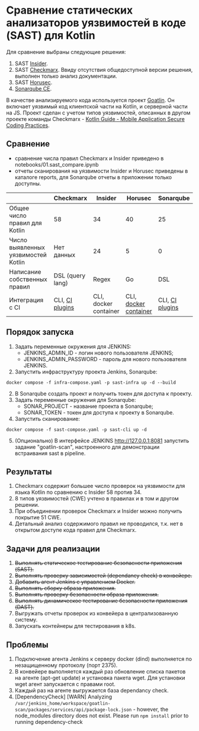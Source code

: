 # Сравнение статических анализаторов уязвимостей в коде (SAST) для Kotlin

Для сравнение выбраны следующие решения:

1. SAST [Insider](https://github.com/insidersec/insider).
2. SAST [Checkmarx](https://checkmarx.com/product/cxsast-source-code-scanning/). Ввиду отсутствия общедоступной версии решения, выполнен только анализ документации.
3. SAST [Horusec](https://github.com/ZupIT/horusec).
4. [Sonarqube CE](https://www.sonarqube.org/).

В качестве анализируемого кода используется проект [Goatlin](https://github.com/Checkmarx/Goatlin). Он включает уязвимый код клиентской части на Kotlin, и серверной части на JS. Проект сделан с учетом типов уязвимостей, описанных в другом проекте команды Checkmarx - [Kotlin Guide - Mobile Application Secure Coding Practices](https://github.com/Checkmarx/Kotlin-SCP).

## Сравнение

* сравнение числа правил Checkmarx и Insider приведено в notebooks/01.sast_compare.ipynb
* отчеты сканирования на уязвимости Insider и Horusec приведены в каталоге reports, для Sonarqube отчеты в приложении только доступны.

|                                     | Checkmarx        | Insider | Horusec                                                                                             | Sonarqube       |
|-------------------------------------|------------------|---------|-----------------------------------------------------------------------------------------------------|-----------------|
| Общее число правил для Kotlin       | 58               | 34      | 40                                                                                                  | 25              |
| Число выявленных уязвимостей Kotlin | Нет данных        | 24      | 5                                                                                                   | 0               |
| Написание собственных правил        | DSL (query lang) | Regex   | Go                                                                                                  | DSL             |
| Интеграция c CI                     | CLI, [CI plugins](https://checkmarx.com/why-checkmarx/integrations/integrations-with-ci-cd-tools/) | CLI, docker container  | CLI, [docker container](https://docs.horusec.io/docs/cli/installation/#2-installation-via-pipeline) | CLI, [CI plugins](https://docs.sonarqube.org/latest/analysis/overview/) |


## Порядок запуска

1. Задать переменные окружения для JENKINS:
   * JENKINS_ADMIN_ID - логин нового пользователя JENKINS;
   * JENKINS_ADMIN_PASSWORD - пароль для нового пользователя JENKINS.
2. Запустить инфраструктуру проекта Jenkins, Sonarqube:

```
docker compose -f infra-compose.yaml -p sast-infra up -d --build
```

2. В Sonarqube создать проект и получить токен для доступа к проекту.
3. Задать переменные окружения для Sonarqube:
   * SONAR_PROJECT - название проекта в Sonarqube;
   * SONAR_TOKEN  - токен для доступа к проекту в Sonarqube.
4. Запустить сканирование:

```
docker compose -f sast-compose.yaml -p sast-cli up -d
```

5. (Опционально) В интерфейсе JENKINS http://127.0.0.1:8081 запустить задание "goatlin-scan", настроенного для демонстрации встраивания sast в pipeline.

## Результаты

1. Checkmarx содержит большее число проверок на уязвимости для языка Kotlin по сравнению с Insider 58 против 34.
2. 8 типов уязвимостей (CWE) учтено в правилах и в том и другом решении.
3. При объединении проверок Checkmarx и Insider можно получить покрытие 51 CWE.
4. Детальный анализ содержимого правил не проводился, т.к. нет в открытом доступе кода правил для Checkmarx.

## Задачи для реализации

1. ~~Выполнять статическое тестирование безопасности приложения (SAST).~~
2. ~~Выполнять проверку зависимостей (dependancy check) в конвейере.~~
3. ~~Добавить агент Jenkins с управлением Docker.~~
4. ~~Выполнять сборку образа приложения.~~
5. ~~Выполнять проверку безопасности образа приложения.~~
6. ~~Выполнять динамическое тестирование безопасности приложения (DAST).~~
7. Выгружать отчеты проверок из конвейера в централизованную систему.
8. Запускать контейнеры для тестирования в k8s.

## Проблемы

1. Подключение агента Jenkins к серверу docker (dind) выполняется по незащищенному протоколу (порт 2375).
2. В конвейере выполняется каждый раз обновление списка пакетов на агенте (apt-get update) и установка пакета wget. Для установки wget агент запускается с правами root.
3. Каждый раз на агенте выгружается база dependancy check.
4. [DependencyCheck] [WARN] Analyzing `/var/jenkins_home/workspace/goatlin-scan/packages/services/api/package-lock.json` - however, the node_modules directory does not exist. Please run `npm install` prior to running dependency-check

